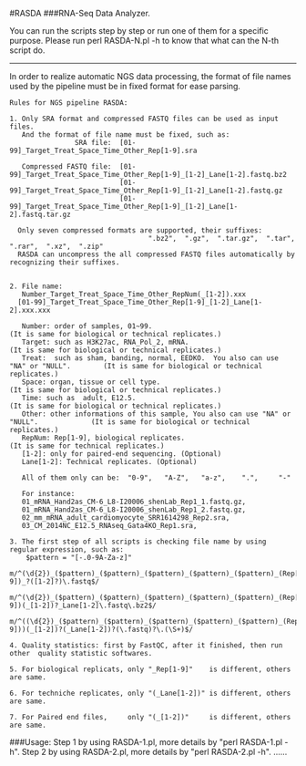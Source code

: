 
#RASDA
###RNA-Seq Data Analyzer.

You can run the scripts step by step or run one of them for a specific purpose.
Please run perl RASDA-N.pl -h to know that what can the N-th script do. 


_____________________________________________________________________________________________________________________________
In order to realize automatic NGS data processing, the format of file names used by the pipeline must be in fixed format for ease parsing. 


    Rules for NGS pipeline RASDA:

    1. Only SRA format and compressed FASTQ files can be used as input files. 
       And the format of file name must be fixed, such as:
                    SRA file:  [01-99]_Target_Treat_Space_Time_Other_Rep[1-9].sra

       Compressed FASTQ file:  [01-99]_Target_Treat_Space_Time_Other_Rep[1-9]_[1-2]_Lane[1-2].fastq.bz2 
                               [01-99]_Target_Treat_Space_Time_Other_Rep[1-9]_[1-2]_Lane[1-2].fastq.gz
                               [01-99]_Target_Treat_Space_Time_Other_Rep[1-9]_[1-2]_Lane[1-2].fastq.tar.gz

      Only seven compressed formats are supported, their suffixes:  
                                      ".bz2",  ".gz",  ".tar.gz",  ".tar",  ".rar",  ".xz",  ".zip"
      RASDA can uncompress the all compressed FASTQ files automatically by recognizing their suffixes.


    2. File name: 
       Number_Target_Treat_Space_Time_Other_RepNum(_[1-2]).xxx
      [01-99]_Target_Treat_Space_Time_Other_Rep[1-9]_[1-2]_Lane[1-2].xxx.xxx 

       Number: order of samples, 01~99.                                                       (It is same for biological or technical replicates.)
       Target: such as H3K27ac, RNA_Pol_2, mRNA.                                              (It is same for biological or technical replicates.)
       Treat:  such as sham, banding, normal, EEDKO.  You also can use "NA" or "NULL".        (It is same for biological or technical replicates.)
       Space: organ, tissue or cell type.                                                     (It is same for biological or technical replicates.)
       Time: such as  adult, E12.5.                                                           (It is same for biological or technical replicates.)
       Other: other informations of this sample, You also can use "NA" or "NULL".             (It is same for biological or technical replicates.)
       RepNum: Rep[1-9], biological replicates.                                               (It is same for technical replicates.)
       [1-2]: only for paired-end sequencing. (Optional)   
       Lane[1-2]: Technical replicates. (Optional)

       All of them only can be:  "0-9",   "A-Z",   "a-z",    ".",     "-"

       For instance: 
       01_mRNA_Hand2as_CM-6_L8-I20006_shenLab_Rep1_1.fastq.gz,     
       01_mRNA_Hand2as_CM-6_L8-I20006_shenLab_Rep1_2.fastq.gz,    
       02_mm_mRNA_adult_cardiomyocyte_SRR1614298_Rep2.sra,    
       03_CM_2014NC_E12.5_RNAseq_Gata4KO_Rep1.sra, 

    3. The first step of all scripts is checking file name by using regular expression, such as: 
        $pattern = "[-.0-9A-Za-z]"
         m/^(\d{2})_($pattern)_($pattern)_($pattern)_($pattern)_($pattern)_(Rep[1-9])_?([1-2]?)\.fastq$/
         m/^(\d{2})_($pattern)_($pattern)_($pattern)_($pattern)_($pattern)_(Rep[1-9])(_[1-2])?_Lane[1-2]\.fastq\.bz2$/
         m/^((\d{2})_($pattern)_($pattern)_($pattern)_($pattern)_($pattern)_(Rep[1-9]))(_[1-2])?(_Lane[1-2])?(\.fastq)?\.(\S+)$/

    4. Quality statistics: first by FastQC, after it finished, then run other  quality statistic softwares.

    5. For biological replicats, only "_Rep[1-9]"    is different, others are same.

    6. For techniche replicates, only "(_Lane[1-2])" is different, others are same.

    7. For Paired end files,     only "(_[1-2])"     is different, others are same.




###Usage:
     Step 1  by using RASDA-1.pl, more details by "perl  RASDA-1.pl  -h".
     Step 2  by using RASDA-2.pl, more details by "perl  RASDA-2.pl  -h".
     ......





